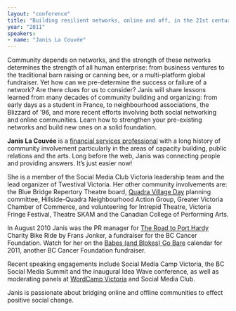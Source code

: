 ```yaml
---
layout: "conference"
title: "Building resilient networks, online and off, in the 21st century"
year: "2011"
speakers:
- name: "Janis La Couvée"
---
```



Community depends on networks, and the strength of these networks determines
the strength of all human enterprise: from business ventures to the
traditional barn raising or canning bee, or a multi-platform global
fundraiser. Yet how can we pre-determine the success or failure of a network?
Are there clues for us to consider? Janis will share lessons learned from many
decades of community building and organizing: from early days as a student in
France, to neighbourhood associations, the Blizzard of ’96, and more recent
efforts involving both social networking and online communities. Learn how to
strengthen your pre-existing networks and build new ones on a solid
foundation.

**Janis La Couvée** is a [financial services
professional](https://web.archive.org/web/20210413204109/https://www.linkedin.com/in/janislacouvee)
with a long history of community involvement particularly in the areas of
capacity building, public relations and the arts. Long before the web, Janis
was connecting people and providing answers. It’s just easier now!

She is a member of the Social Media Club Victoria leadership team and the lead
organizer of Twestival Victoria. Her other community involvements are: the
Blue Bridge Repertory Theatre board, [Quadra Village
Day](https://web.archive.org/web/20210413204109/http://www.blanshardcc.com/qvd)
planning committee, Hillside-Quadra Neighbourhood Action Group, Greater
Victoria Chamber of Commerce, and volunteering for Intrepid Theatre, Victoria
Fringe Festival, Theatre SKAM and the Canadian College of Performing Arts.

In August 2010 Janis was the PR manager for [The Road to Port
Hardy](https://web.archive.org/web/20210413204109/http://www.theroadtoporthardy.com/)
Charity Bike Ride by Frans Jonker, a fundraiser for the BC Cancer Foundation.
Watch for her on the [Babes (and Blokes) Go
Bare](https://web.archive.org/web/20210413204109/http://www.babesgobareforcancer.ca/)
calendar for 2011, another BC Cancer Foundation fundraiser.

Recent speaking engagements include Social Media Camp Victoria, the BC Social
Media Summit and the inaugural Idea Wave conference, as well as moderating
panels at [WordCamp
Victoria](https://web.archive.org/web/20210413204109/http://www.wordcampvictoria.ca/)
and Social Media Club.

Janis is passionate about bridging online and offline communities to effect
positive social change.


[//]: # (Retrieved from https://web.archive.org/web/20210413201442/https://www.ideawave.ca/2011-conference/building-resilient-networks-online-and-off-in-the-21st-century)